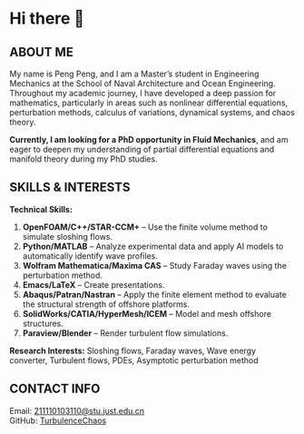 # Hi there 👋

<!--
**TurbulenceChaos/TurbulenceChaos** is a ✨ _special_ ✨ repository because its `README.md` (this file) appears on your GitHub profile.

Here are some ideas to get you started:

- 🔭 I’m currently working on ...
- 🌱 I’m currently learning ...
- 👯 I’m looking to collaborate on ...
- 🤔 I’m looking for help with ...
- 💬 Ask me about ...
- 📫 How to reach me: ...
- 😄 Pronouns: ...
- ⚡ Fun fact: ...
-->

## ABOUT ME
My name is Peng Peng, and I am a Master’s student in Engineering Mechanics at the School of Naval Architecture and Ocean Engineering. Throughout my academic journey, I have developed a deep passion for mathematics, particularly in areas such as nonlinear differential equations, perturbation methods, calculus of variations, dynamical systems, and chaos theory.

**Currently, I am looking for a PhD opportunity in Fluid Mechanics**, and am eager to deepen my understanding of partial differential equations and manifold theory during my PhD studies.

## SKILLS & INTERESTS
**Technical Skills:**
1. **OpenFOAM/C++/STAR-CCM+** – Use the finite volume method to simulate sloshing flows.
2. **Python/MATLAB** – Analyze experimental data and apply AI models to automatically identify wave profiles.
3. **Wolfram Mathematica/Maxima CAS** – Study Faraday waves using the perturbation method.
4. **Emacs/LaTeX** – Create presentations.
5. **Abaqus/Patran/Nastran** – Apply the finite element method to evaluate the structural strength of offshore platforms.
6. **SolidWorks/CATIA/HyperMesh/ICEM** – Model and mesh offshore structures.
7. **Paraview/Blender** – Render turbulent flow simulations.

**Research Interests:** Sloshing flows, Faraday waves, Wave energy converter, Turbulent flows, PDEs, Asymptotic perturbation method

## CONTACT INFO
Email: [211110103110@stu.just.edu.cn](mailto:211110103110@stu.just.edu.cn) \
GitHub: [TurbulenceChaos](https://github.com/TurbulenceChaos)
